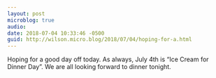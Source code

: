 ```yaml
---
layout: post
microblog: true
audio: 
date: 2018-07-04 10:33:46 -0500
guid: http://wilson.micro.blog/2018/07/04/hoping-for-a.html
---
```

Hoping for a good day off today. As always, July 4th is “Ice Cream for Dinner Day”. We are all looking forward to dinner tonight. 
